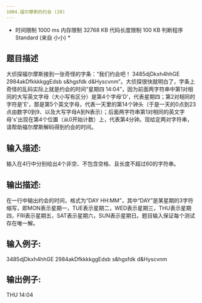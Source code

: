 ```yaml
---
1004.福尔摩斯的约会 (20)
---
```

* 时间限制 1000 ms 内存限制 32768 KB 代码长度限制 100 KB 判断程序 Standard (来自 小小) *
## 题目描述
大侦探福尔摩斯接到一张奇怪的字条：“我们约会吧！ 3485djDkxh4hhGE 2984akDfkkkkggEdsb s&hgsfdk d&Hyscvnm”。大侦探很快就明白了，字条上奇怪的乱码实际上就是约会的时间“星期四 14:04”，因为前面两字符串中第1对相同的大写英文字母（大小写有区分）是第4个字母'D'，代表星期四；第2对相同的字符是'E'，那是第5个英文字母，代表一天里的第14个钟头（于是一天的0点到23点由数字0到9、以及大写字母A到N表示）；后面两字符串第1对相同的英文字母's'出现在第4个位置（从0开始计数）上，代表第4分钟。现给定两对字符串，请帮助福尔摩斯解码得到约会的时间。
## 输入描述:
输入在4行中分别给出4个非空、不包含空格、且长度不超过60的字符串。
## 输出描述:
在一行中输出约会的时间，格式为“DAY HH:MM”，其中“DAY”是某星期的3字符缩写，即MON表示星期一，TUE表示星期二，WED表示星期三，THU表示星期
四，FRI表示星期五，SAT表示星期六，SUN表示星期日。题目输入保证每个测试存在唯一解。
## 输入例子:
3485djDkxh4hhGE
2984akDfkkkkggEdsb
s&hgsfdk
d&Hyscvnm
## 输出例子:
THU 14:04
